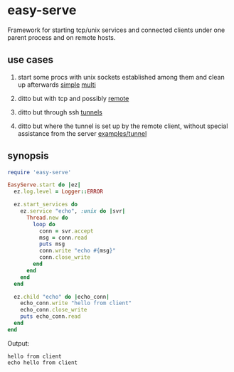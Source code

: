 easy-serve
==========

Framework for starting tcp/unix services and connected clients under one parent process and on remote hosts.

use cases
---------

1. start some procs with unix sockets established among them and
   clean up afterwards [simple](examples/simple.rb) [multi](examples/multi.rb)

2. ditto but with tcp and possibly [remote](examples/remote-eval.rb)

3. ditto but through ssh [tunnels](examples/remote-eval.rb)

4. ditto but where the tunnel is set up by the remote client, without
   special assistance from the server [examples/tunnel](examples/tunnel)

synopsis
--------

```ruby
require 'easy-serve'

EasyServe.start do |ez|
  ez.log.level = Logger::ERROR

  ez.start_services do
    ez.service "echo", :unix do |svr|
      Thread.new do
        loop do
          conn = svr.accept
          msg = conn.read
          puts msg
          conn.write "echo #{msg}"
          conn.close_write
        end
      end
    end
  end

  ez.child "echo" do |echo_conn|
    echo_conn.write "hello from client"
    echo_conn.close_write
    puts echo_conn.read
  end
end
```

Output:

```
hello from client
echo hello from client
```
